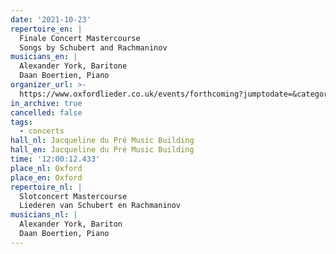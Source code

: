 ```yaml
---
date: '2021-10-23'
repertoire_en: |
  Finale Concert Mastercourse
  Songs by Schubert and Rachmaninov
musicians_en: |
  Alexander York, Baritone
  Daan Boertien, Piano
organizer_url: >-
  https://www.oxfordlieder.co.uk/events/forthcoming?jumptodate=&category=mastercourse
in_archive: true
cancelled: false
tags:
  - concerts
hall_nl: Jacqueline du Pré Music Building
hall_en: Jacqueline du Pré Music Building
time: '12:00:12.433'
place_nl: Oxford
place_en: Oxford
repertoire_nl: |
  Slotconcert Mastercourse
  Liederen van Schubert en Rachmaninov
musicians_nl: |
  Alexander York, Bariton
  Daan Boertien, Piano
---
```


